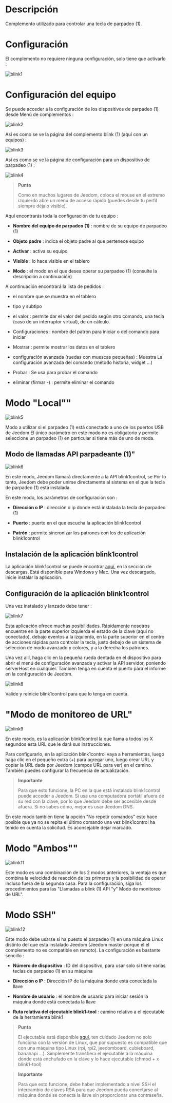 Descripción 
===========

Complemento utilizado para controlar una tecla de parpadeo (1).

Configuración 
=============

El complemento no requiere ninguna configuración, solo tiene que activarlo :

![blink1](../images/blink1.png)

Configuración del equipo 
=============================

Se puede acceder a la configuración de los dispositivos de parpadeo (1) desde
Menú de complementos :

![blink2](../images/blink2.png)

Así es como se ve la página del complemento blink (1) (aquí con un
equipos) :

![blink3](../images/blink3.png)

Así es como se ve la página de configuración para un dispositivo de parpadeo (1)
:

![blink4](../images/blink4.png)

> **Punta**
>
> Como en muchos lugares de Jeedom, coloca el mouse en el extremo izquierdo
> abre un menú de acceso rápido (puedes
> desde tu perfil siempre déjalo visible).

Aquí encontrarás toda la configuración de tu equipo :

-   **Nombre del equipo de parpadeo (1)** : nombre de su equipo de parpadeo (1)

-   **Objeto padre** : indica el objeto padre al que pertenece
    equipo

-   **Activar** : activa su equipo

-   **Visible** : lo hace visible en el tablero

-   **Modo** : el modo en el que desea operar
    su parpadeo (1) (consulte la descripción a continuación)

A continuación encontrará la lista de pedidos :

-   el nombre que se muestra en el tablero

-   tipo y subtipo

-   el valor : permite dar el valor del pedido según
    otro comando, una tecla (caso de un interruptor virtual),
    de un cálculo.

-   Configuraciones : nombre del patrón para iniciar o del comando para iniciar

-   Mostrar : permite mostrar los datos en el tablero

-   configuración avanzada (ruedas con muescas pequeñas) : Muestra
    La configuración avanzada del comando (método
    historia, widget ...)

-   Probar : Se usa para probar el comando

-   eliminar (firmar -) : permite eliminar el comando

Modo "Local"" 
============

![blink5](../images/blink5.png)

Modo a utilizar si el parpadeo (1) está conectado a uno de los puertos USB de
Jeedom El único parámetro en este modo no es obligatorio y permite
seleccione un parpadeo (1) en particular si tiene más de uno
de moda.

Modo de llamadas API parpadeante (1)" 
------------------------------

![blink6](../images/blink6.png)

En este modo, Jeedom llamará directamente a la API blink1control, se
Por lo tanto, Jeedom debe poder unirse directamente al sistema en el que
la tecla de parpadeo (1) está instalada.

En este modo, los parámetros de configuración son :

-   **Dirección o IP** : dirección o ip donde está instalada la tecla de parpadeo (1)

-   **Puerto** : puerto en el que escucha la aplicación blink1control

-   **Patrón** : permite sincronizar los patrones con los de
    aplicación blink1control

Instalación de la aplicación blink1control 
-------------------------------------------

La aplicación blink1control se puede encontrar
[aquí](http://blink1.thingm.com/blink1control/), en la sección de descargas,
Está disponible para Windows y Mac. Una vez descargado, inicie
instalar la aplicación.

Configuración de la aplicación blink1control 
--------------------------------------------

Una vez instalado y lanzado debe tener :

![blink7](../images/blink7.png)

Esta aplicación ofrece muchas posibilidades. Rápidamente nosotros
encuentre en la parte superior izquierda el estado de la clave (aquí no conectado), debajo
eventos a la izquierda, en la parte superior en el centro de acciones rápidas para
controlar la tecla, justo debajo de un sistema de selección de modo avanzado
y colores, y a la derecha los patrones.

Una vez allí, haga clic en la pequeña rueda dentada en el dispositivo para
abrir el menú de configuración avanzada y activar la API
servidor, poniendo serverHost en cualquier. También tenga en cuenta el puerto para el
informe en la configuración de Jeedom.

![blink8](../images/blink8.png)

Valide y reinicie blink1control para que lo tenga en cuenta.

"Modo de monitoreo de URL" 
===========================

![blink9](../images/blink9.png)

En este modo, es la aplicación blink1control la que llama a todos los X
segundos esta URL que le dará sus instrucciones.

Para configurarlo, en la aplicación blink1control vaya a
herramientas, luego haga clic en el pequeño extra (+) para agregar uno, luego
crear URL y copiar la URL dada por Jeedom (campos URL para ver)
en el camino. También puedes configurar la frecuencia de actualización.

> **Importante**
>
> Para que esto funcione, la PC en la que está instalado blink1control
> puede acceder a Jeedom. Si usa una computadora portátil afuera
> de su red con la clave, por lo que Jeedom debe ser
> accesible desde afuera. Si no sabes cómo,
> mejor es usar Jeedom DNS.

En este modo también tiene la opción "No repetir comandos"
esto hace posible que ya no se repita el último comando una vez
blink1control ha tenido en cuenta la solicitud. Es aconsejable
dejar marcado.

Modo "Ambos"" 
===============

![blink11](../images/blink11.png)

Este modo es una combinación de los 2 modos anteriores, la ventaja es
que combina la velocidad de reacción de los primeros y la posibilidad de
operar incluso fuera de la segunda casa. Para la
configuración, siga los procedimientos para las "Llamadas a
blink (1) API "y" Modo de monitoreo de URL".

Modo SSH" 
==========

![blink12](../images/blink12.png)

Este modo debe usarse si ha puesto el parpadeo (1) en una máquina
Linux distinto del que está instalado Jeedom (Jeedom master porque el
el complemento no es compatible en remoto). La configuración es bastante
sencillo :

-   **Número de dispositivo** : ID del dispositivo, para usar solo si
    tiene varias teclas de parpadeo (1) en su máquina

-   **Dirección o IP** : Dirección IP de la máquina donde está conectada la llave

-   **Nombre de usuario** : el nombre de usuario para iniciar sesión
    la máquina donde está conectada la llave

-   **Ruta relativa del ejecutable blink1-tool** : camino relativo a
    el ejecutable de la herramienta blink1

> **Punta**
>
> El ejecutable está disponible
> [aquí](https://github.com/todbot/blink1/releases), ten cuidado Jeedom no
> solo funciona con la versión de Linux, que por supuesto es compatible
> que con una máquina tipo Linux (rpi, rpi2, jeedomboard, cubieboard,
> bananapi ...). Simplemente transfiera el ejecutable a la máquina donde
> está enchufado en la clave y lo hace ejecutable (chmod + x
> blink1-tool)

> **Importante**
>
> Para que esto funcione, debe haber implementado a nivel SSH
> el intercambio de claves RSA para que Jeedom pueda conectarse al
> máquina donde se conecta la llave sin proporcionar una contraseña.
